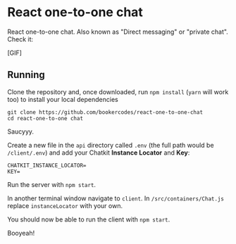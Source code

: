 # React one-to-one chat

React one-to-one chat. Also known as "Direct messaging" or "private chat". Check it:

[GIF]

## Running

Clone the repository and, once downloaded, run `npm install` (`yarn` will work too) to install your local dependencies

```
git clone https://github.com/bookercodes/react-one-to-one-chat
cd react-one-to-one chat
```

Saucyyy.

Create a new file in the `api` directory called `.env` (the full path would be `/client/.env`) and add your Chatkit **Instance Locator** and **Key**:

```
CHATKIT_INSTANCE_LOCATOR=
KEY=
```

Run the server with `npm start`.

In another terminal window navigate to `client`. In `/src/containers/Chat.js` replace `instanceLocator` with your own.

You should now be able to run the client with `npm start`.

Booyeah!
